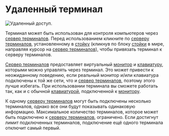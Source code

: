 # Удаленный терминал

![Удаленный доступ.](oredict:opencomputers:terminal)

Терминал может быть использован для контроля компьютеров через [сервер терминалов](terminalServer.md). Перед использованием кликните по [серверу терминалов](terminalServer.md), установленному в [стойку](../block/rack.md) (кликнув по блоку [стойки](../block/rack.md) в мире, направляя курсор на [сервер терминалов](terminalServer.md)), чтобы привязать терминал к серверу терминалов.

[Сервер терминалов](terminalServer.md) предоставляет виртуальный [монитор](../block/screen1.md) и [клавиатуру](../block/keyboard.md), которыми можно управлять через терминал. Это может привести к неожиданному поведению, если реальный монитор и/или клавиатура подключены к той же сети, что и [сервер терминалов](terminalServer.md), поэтому этого лучше избегать. При использовании терминала вы сможете работать так, как и с обычной [клавиатурой](../block/keyboard.md), подключенной к [монитору](../block/screen1.md).

К одному [серверу терминалов](terminalServer.md) могут быть подключены несколько терминалов, однако все они будут показывать одинаковую информацию. Максимальное количество терминалов, которое может быть подключено к [серверу терминалов](terminalServer.md), ограничено. Если достигнут лимит подключенных терминалов, подключение ещё одного терминала отключит самый первый.
